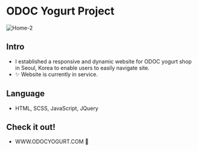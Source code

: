 # ODOC Yogurt Project
![Home-2](https://user-images.githubusercontent.com/93846829/188370847-0a0cd5b4-eb63-4d9b-826c-4fd5692229d3.png)
## Intro
* I established a responsive and dynamic website for ODOC yogurt shop in Seoul, Korea to enable users to easily navigate site.
* ✨ Website is currently in service. 
## Language
* HTML, SCSS, JavaScript, JQuery
## Check it out!
* WWW.ODOCYOGURT.COM 🌱
